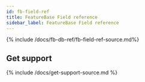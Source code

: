 ```yaml
---
id: fb-field-ref
title: FeatureBase Field reference
sidebar_label: FeatureBase Field reference
---
```


{% include /docs/fb-db-ref/fb-field-ref-source.md%}

## Get support

{% include /docs/get-support-source.md %}
